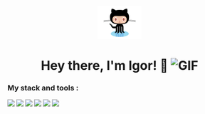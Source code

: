 <div id="header" align="center">

<img src="./assets/github.gif" width="100"/>

<h1>
Hey there, I'm Igor! 👋
<img src="./assets/giphy.gif" width="30px" alt="GIF">
</h1>

</div>

### My stack and tools :

<img src="https://img.shields.io/badge/HTML-1c1c1c?style=for-the-badge&logo=html5&logoColor=red"/> <img src="https://img.shields.io/badge/CSS-1c1c1c?style=for-the-badge&logo=CSS3&logoColor=blue"/> <img src="https://img.shields.io/badge/JS-1c1c1c?style=for-the-badge&logo=javascript&logoColor=F7DF1E"/> <img src="https://img.shields.io/badge/GitHub-1c1c1c?style=for-the-badge&logo=github&logoColor=#181717"/> <img src="https://img.shields.io/badge/VS Code-1c1c1c?style=for-the-badge&logo=visualstudiocode&logoColor=007ACC"/> <img src="https://img.shields.io/badge/Figma-1c1c1c?style=for-the-badge&logo=figma&logoColor=F24E1E"/>

<!--
**jure-s/jure-s** is a ✨ _special_ ✨ repository because its `README.md` (this file) appears on your GitHub profile.

Here are some ideas to get you started:

- 🔭 I’m currently working on ...
- 🌱 I’m currently learning ...
- 👯 I’m looking to collaborate on ...
- 🤔 I’m looking for help with ...
- 💬 Ask me about ...
- 📫 How to reach me: ...
- 😄 Pronouns: ...
- ⚡ Fun fact: ...
-->
